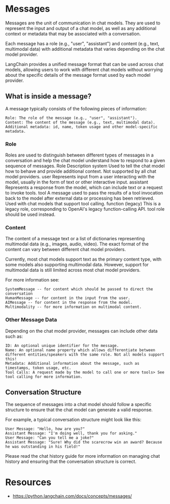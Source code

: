 # Messages

Messages are the unit of communication in chat models. They are used to represent the input and output of a chat model,
as well as any additional context or metadata that may be associated with a conversation.

Each message has a role (e.g., "user", "assistant") and content (e.g., text, multimodal data) with additional metadata
that varies depending on the chat model provider.

LangChain provides a unified message format that can be used across chat models, allowing users to work with different
chat models without worrying about the specific details of the message format used by each model provider.

## What is inside a message?

A message typically consists of the following pieces of information:

    Role: The role of the message (e.g., "user", "assistant").
    Content: The content of the message (e.g., text, multimodal data).
    Additional metadata: id, name, token usage and other model-specific metadata.

### Role

Roles are used to distinguish between different types of messages in a conversation and help the chat model understand
how to respond to a given sequence of messages.
Role Description
system Used to tell the chat model how to behave and provide additional context. Not supported by all chat model
providers.
user Represents input from a user interacting with the model, usually in the form of text or other interactive input.
assistant Represents a response from the model, which can include text or a request to invoke tools.
tool A message used to pass the results of a tool invocation back to the model after external data or processing has
been retrieved. Used with chat models that support tool calling.
function (legacy)    This is a legacy role, corresponding to OpenAI's legacy function-calling API. tool role should be
used instead.

### Content

The content of a message text or a list of dictionaries representing multimodal data (e.g., images, audio, video). The
exact format of the content can vary between different chat model providers.

Currently, most chat models support text as the primary content type, with some models also supporting multimodal data.
However, support for multimodal data is still limited across most chat model providers.

For more information see:

    SystemMessage -- for content which should be passed to direct the conversation
    HumanMessage -- for content in the input from the user.
    AIMessage -- for content in the response from the model.
    Multimodality -- for more information on multimodal content.

### Other Message Data

Depending on the chat model provider, messages can include other data such as:

    ID: An optional unique identifier for the message.
    Name: An optional name property which allows differentiate between different entities/speakers with the same role. Not all models support this!
    Metadata: Additional information about the message, such as timestamps, token usage, etc.
    Tool Calls: A request made by the model to call one or more tools> See tool calling for more information.

## Conversation Structure

The sequence of messages into a chat model should follow a specific structure to ensure that the chat model can generate
a valid response.

For example, a typical conversation structure might look like this:

    User Message: "Hello, how are you?"
    Assistant Message: "I'm doing well, thank you for asking."
    User Message: "Can you tell me a joke?"
    Assistant Message: "Sure! Why did the scarecrow win an award? Because he was outstanding in his field!"

Please read the chat history guide for more information on managing chat history and ensuring that the conversation
structure is correct.

# Resources

- https://python.langchain.com/docs/concepts/messages/